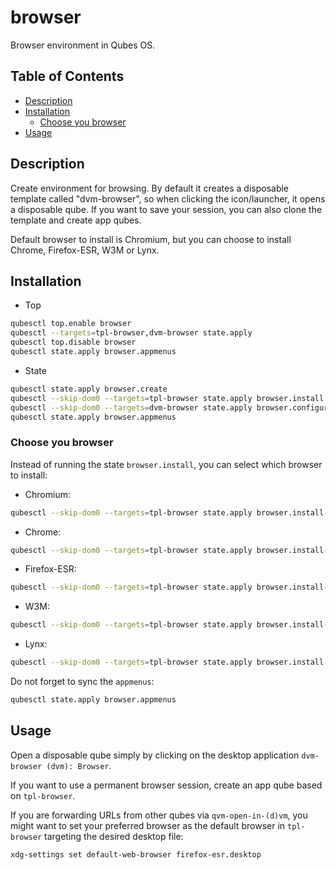 # browser

Browser environment in Qubes OS.

## Table of Contents

* [Description](#description)
* [Installation](#installation)
  * [Choose you browser](#choose-you-browser)
* [Usage](#usage)

## Description

Create environment for browsing. By default it creates a disposable template
called "dvm-browser", so when clicking the icon/launcher, it opens a
disposable qube. If you want to save your session, you can also clone the
template and create app qubes.

Default browser to install is Chromium, but you can choose to install Chrome,
Firefox-ESR, W3M or Lynx.

## Installation

- Top
```sh
qubesctl top.enable browser
qubesctl --targets=tpl-browser,dvm-browser state.apply
qubesctl top.disable browser
qubesctl state.apply browser.appmenus
```

- State
<!-- pkg:begin:post-install -->
```sh
qubesctl state.apply browser.create
qubesctl --skip-dom0 --targets=tpl-browser state.apply browser.install
qubesctl --skip-dom0 --targets=dvm-browser state.apply browser.configure
qubesctl state.apply browser.appmenus
```
<!-- pkg:end:post-install -->

### Choose you browser

Instead of running the state `browser.install`, you can select which browser
to install:

- Chromium:
```sh
qubesctl --skip-dom0 --targets=tpl-browser state.apply browser.install-chromium
```
- Chrome:
```sh
qubesctl --skip-dom0 --targets=tpl-browser state.apply browser.install-chrome
```
- Firefox-ESR:
```sh
qubesctl --skip-dom0 --targets=tpl-browser state.apply browser.install-firefox
```
- W3M:
```sh
qubesctl --skip-dom0 --targets=tpl-browser state.apply browser.install-w3m
```
- Lynx:
```sh
qubesctl --skip-dom0 --targets=tpl-browser state.apply browser.install-lynx
```

Do not forget to sync the `appmenus`:
```sh
qubesctl state.apply browser.appmenus
```

## Usage

Open a disposable qube simply by clicking on the desktop application
`dvm-browser (dvm): Browser`.

If you want to use a permanent browser session, create an app qube based on
`tpl-browser`.

If you are forwarding URLs from other qubes via `qvm-open-in-(d)vm`, you might
want to set your preferred browser as the default browser in `tpl-browser`
targeting the desired desktop file:
```sh
xdg-settings set default-web-browser firefox-esr.desktop
```
